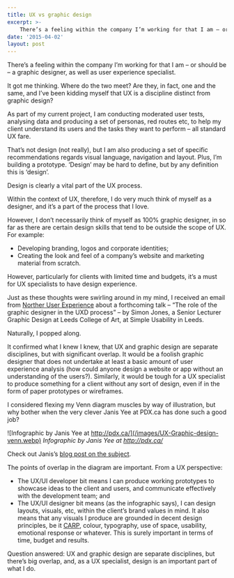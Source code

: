 ```yaml
---
title: UX vs graphic design
excerpt: >- 
    There’s a feeling within the company I’m working for that I am – or should be...
date: '2015-04-02'
layout: post
---
```


There’s a feeling within the company I’m working for that I am – or should be – a graphic designer, as well as user experience specialist.

It got me thinking. Where do the two meet? Are they, in fact, one and the same, and I’ve been kidding myself that UX is a discipline distinct from graphic design?

As part of my current project, I am conducting moderated user tests, analysing data and producing a set of personas, red routes etc, to help my client understand its users and the tasks they want to perform – all standard UX fare.

That’s not design (not really), but I am also producing a set of specific recommendations regards visual language, navigation and layout. Plus, I’m building a prototype. ‘Design’ may be hard to define, but by any definition this is ‘design’.

Design is clearly a vital part of the UX process.

Within the context of UX, therefore, I do very much think of myself as a designer, and it’s a part of the process that I love.

However, I don’t necessarily think of myself as 100% graphic designer, in so far as there are certain design skills that tend to be outside the scope of UX. For example:

*   Developing branding, logos and corporate identities;
*   Creating the look and feel of a company’s website and marketing material from scratch.

However, particularly for clients with limited time and budgets, it’s a must for UX specialists to have design experience.

Just as these thoughts were swirling around in my mind, I received an email from [Norther User Experience](http://nuxuk.org/) about a forthcoming talk – “The role of the graphic designer in the UXD process” – by Simon Jones, a Senior Lecturer Graphic Design at Leeds College of Art, at Simple Usability in Leeds.

Naturally, I popped along.

It confirmed what I knew I knew, that UX and graphic design are separate disciplines, but with significant overlap. It would be a foolish graphic designer that does not undertake at least a basic amount of user experience analysis (how could anyone design a website or app without an understanding of the users?). Similarly, it would be tough for a UX specialist to produce something for a client without any sort of design, even if in the form of paper prototypes or wireframes.

I considered flexing my Venn diagram muscles by way of illustration, but why bother when the very clever Janis Yee at PDX.ca has done such a good job?

![Infographic by Janis Yee at http://pdx.ca/](/images/UX-Graphic-design-venn.webp) <em>Infographic by Janis Yee at http://pdx.ca/</em>
 
Check out Janis’s [blog post on the subject](https://ux.stackexchange.com/questions/55351/can-you-be-a-web-and-ux-designer-or-a-web-designer-with-ux-skills).

The points of overlap in the diagram are important. From a UX perspective:

*   The UX/UI developer bit means I can produce working prototypes to showcase ideas to the client and users, and communicate effectively with the development team; and
*   The UX/UI designer bit means (as the infographic says), I can design layouts, visuals, etc, within the client’s brand values in mind. It also means that any visuals I produce are grounded in decent design principles, be it [CARP](http://digestwebdesign.com/carp_design_principles.html), colour, typography, use of space, usability, emotional response or whatever. This is surely important in terms of time, budget and results.

Question answered: UX and graphic design are separate disciplines, but there’s big overlap, and, as a UX specialist, design is an important part of what I do.